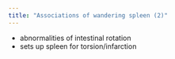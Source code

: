 ```yaml
---
title: "Associations of wandering spleen (2)"
---
```

- abnormalities of intestinal rotation
- sets up spleen for torsion/infarction

